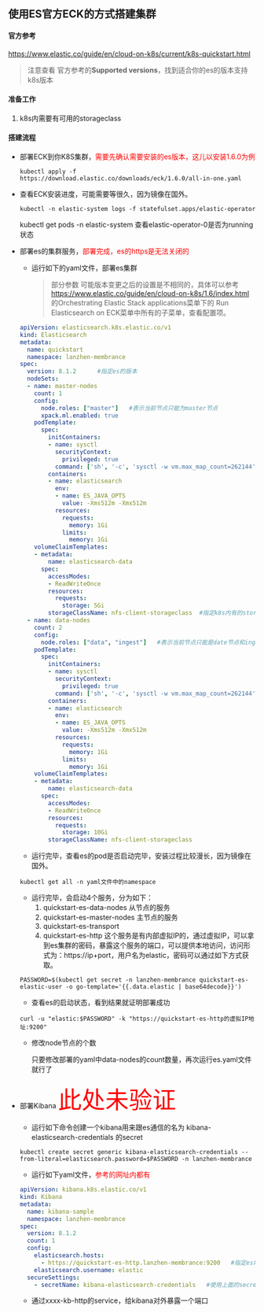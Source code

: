 ## 使用ES官方ECK的方式搭建集群



#### 官方参考

https://www.elastic.co/guide/en/cloud-on-k8s/current/k8s-quickstart.html

> 注意查看 官方参考的**Supported versions**，找到适合你的es的版本支持k8s版本



#### 准备工作

1. k8s内需要有可用的storageclass



#### 搭建流程

- 部署ECK到你K8S集群，<font color="red">需要先确认需要安装的es版本，这儿以安装1.6.0为例</font>

  ```shell
  kubectl apply -f https://download.elastic.co/downloads/eck/1.6.0/all-in-one.yaml
  ```

- 查看ECK安装进度，可能需要等很久，因为镜像在国外。

  ```shell
  kubectl -n elastic-system logs -f statefulset.apps/elastic-operator
  ```

  kubectl get pods -n elastic-system 查看elastic-operator-0是否为running状态

- 部署es的集群服务，<font color="red">部署完成，es的https是无法关闭的</font>

  - 运行如下的yaml文件，部署es集群

    > 部分参数 可能版本变更之后的设置是不相同的，具体可以参考 https://www.elastic.co/guide/en/cloud-on-k8s/1.6/index.html 的Orchestrating Elastic Stack applications菜单下的 Run Elasticsearch on ECK菜单中所有的子菜单，查看配置项。

  ```yaml
  apiVersion: elasticsearch.k8s.elastic.co/v1
  kind: Elasticsearch
  metadata:
    name: quickstart
    namespace: lanzhen-membrance
  spec:
    version: 8.1.2      #指定es的版本
    nodeSets:
    - name: master-nodes
      count: 1
      config:
        node.roles: ["master"]   #表示当前节点只能为master节点
        xpack.ml.enabled: true
      podTemplate:
        spec:
          initContainers:
          - name: sysctl
            securityContext:
              privileged: true
            command: ['sh', '-c', 'sysctl -w vm.max_map_count=262144']
          containers:
          - name: elasticsearch
            env:
            - name: ES_JAVA_OPTS
              value: -Xms512m -Xmx512m
            resources:
              requests:
                memory: 1Gi
              limits:
                memory: 1Gi
      volumeClaimTemplates:
      - metadata:
          name: elasticsearch-data
        spec:
          accessModes:
          - ReadWriteOnce
          resources:
            requests:
              storage: 5Gi
          storageClassName: nfs-client-storageclass  #指定k8s内有的storageClass
    - name: data-nodes
      count: 2
      config:
        node.roles: ["data", "ingest"]   #表示当前节点只能是date节点和ingest节点
      podTemplate:
        spec:
          initContainers:
          - name: sysctl
            securityContext:
              privileged: true
            command: ['sh', '-c', 'sysctl -w vm.max_map_count=262144']
          containers:
          - name: elasticsearch
            env:
            - name: ES_JAVA_OPTS
              value: -Xms512m -Xmx512m
            resources:
              requests:
                memory: 1Gi
              limits:
                memory: 1Gi
      volumeClaimTemplates:
      - metadata:
          name: elasticsearch-data
        spec:
          accessModes:
          - ReadWriteOnce
          resources:
            requests:
              storage: 10Gi
          storageClassName: nfs-client-storageclass
  
  
  ```

  - 运行完毕，查看es的pod是否启动完毕，安装过程比较漫长，因为镜像在国外。

  ```shell
  kubectl get all -n yaml文件中的namespace
  ```

  - 运行完毕，会启动4个服务，分为如下：
    1. quickstart-es-data-nodes 从节点的服务
    2. quickstart-es-master-nodes 主节点的服务
    3. quickstart-es-transport
    4. quickstart-es-http 这个服务是有内部虚拟IP的，通过虚拟IP，可以拿到es集群的密码，暴露这个服务的端口，可以提供本地访问，访问形式为：https://ip+port，用户名为elastic，密码可以通过如下方式获取。

  ```shell
  PASSWORD=$(kubectl get secret -n lanzhen-membrance quickstart-es-elastic-user -o go-template='{{.data.elastic | base64decode}}')  
  ```

  - 查看es的启动状态，看到结果就证明部署成功

  ```shell
  curl -u "elastic:$PASSWORD" -k "https://quickstart-es-http的虚拟IP地址:9200"
  ```

  - 修改node节点的个数

    只要修改部署的yaml中data-nodes的count数量，再次运行es.yaml文件就行了

  

- 部署Kibana <font color="red" size="20">此处未验证</font>

  - 运行如下命令创建一个kibana用来跟es通信的名为 kibana-elasticsearch-credentials 的secret

  ```shell
  kubectl create secret generic kibana-elasticsearch-credentials --from-literal=elasticsearch.password=$PASSWORD -n lanzhen-membrance
  ```

  - 运行如下yaml文件，<font color="red">参考的网址内都有</font>

  ```yaml
  apiVersion: kibana.k8s.elastic.co/v1
  kind: Kibana
  metadata:
    name: kibana-sample
    namespace: lanzhen-membrance
  spec:
    version: 8.1.2
    count: 1
    config:
      elasticsearch.hosts:    
        - https://quickstart-es-http.lanzhen-membrance:9200   #指定es内部service的DNS和端口
      elasticsearch.username: elastic
    secureSettings:
      - secretName: kibana-elasticsearch-credentials   #使用上面的secret
  ```

  - 通过xxxx-kb-http的service，给kibana对外暴露一个端口

  

  

  

